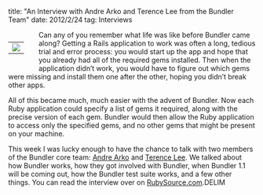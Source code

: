 title: "An Interview with Andre Arko and Terence Lee from the Bundler Team"
date: 2012/2/24
tag: Interviews

<div style="float: left; padding: 7px 30px 10px 0px">
<table cellpadding="0" cellspacing="0" border="0">
  <tr><td><img src="http://patshaughnessy.net/assets/2012/2/24/bundler.png"></td></tr>
</table>
</div>

Can any of you remember what life was like before Bundler came along? Getting a Rails application to work was often a long, tedious trial and error process: you would start up the app and hope that you already had all of the required gems installed. Then when the application didn’t work, you would have to figure out which gems were missing and install them one after the other, hoping you didn’t break other apps.

All of this became much, much easier with the advent of Bundler. Now each Ruby application could specify a list of gems it required, along with the precise version of each gem. Bundler would then allow the Ruby application to access only the specified gems, and no other gems that might be present on your machine.

This week I was lucky enough to have the chance to talk with two members of the Bundler core team: [Andre Arko](http://arko.net/) and [Terence Lee](http://twitter.com/#!/hone02). We talked about how Bundler works, how they got involved with Bundler, when Bundler 1.1 will be coming out, how the Bundler test suite works, and a few other things. You can read the interview over on [RubySource.com](http://rubysource.com/an-interview-with-andre-arko-and-terence-lee-from-the-bundler-team).DELIM

<div style="clear: left"/></div>
